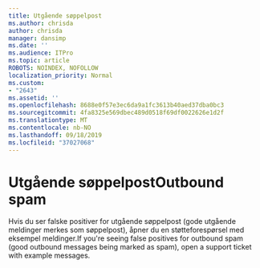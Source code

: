 ```yaml
---
title: Utgående søppelpost
ms.author: chrisda
author: chrisda
manager: dansimp
ms.date: ''
ms.audience: ITPro
ms.topic: article
ROBOTS: NOINDEX, NOFOLLOW
localization_priority: Normal
ms.custom:
- "2643"
ms.assetid: ''
ms.openlocfilehash: 8688e0f57e3ec6da9a1fc3613b40aed37dba0bc3
ms.sourcegitcommit: 4fa8325e569dbec489d0518f69df0022626e1d2f
ms.translationtype: MT
ms.contentlocale: nb-NO
ms.lasthandoff: 09/18/2019
ms.locfileid: "37027068"
---
```

# <a name="outbound-spam"></a><span data-ttu-id="135ab-102">Utgående søppelpost</span><span class="sxs-lookup"><span data-stu-id="135ab-102">Outbound spam</span></span>

<span data-ttu-id="135ab-103">Hvis du ser falske positiver for utgående søppelpost (gode utgående meldinger merkes som søppelpost), åpner du en støtteforespørsel med eksempel meldinger.</span><span class="sxs-lookup"><span data-stu-id="135ab-103">If you're seeing false positives for outbound spam (good outbound messages being marked as spam), open a support ticket with example messages.</span></span>
